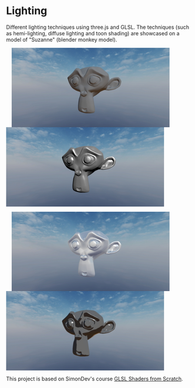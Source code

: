 # Lighting
Different lighting techniques using three.js and GLSL. The techniques (such as hemi-lighting, diffuse lighting and toon shading) are showcased on a model of "Suzanne" (blender monkey model).

<p>
    <img width="430" height="216" src="https://github.com/Satoniou/Lighting/blob/main/Image/Opaque.jpeg" hspace="15" align="center">
    <img width="430" height="216" src="https://github.com/Satoniou/Lighting/blob/main/Image/Metal.jpeg" align="center">
    <p>
    <img width="430" height="216" src="https://github.com/Satoniou/Lighting/blob/main/Image/IBL%20Specular.jpeg" hspace="15" align="center">
    <img width="430" height="216" src="https://github.com/Satoniou/Lighting/blob/main/Image/Toon%20Shading.jpeg" align="center">
</p>

This project is based on SimonDev's course [GLSL Shaders from Scratch](https://simondev.teachable.com/courses/).
